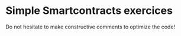 # Simple Smartcontracts exercices
Do not hesitate to make constructive comments to optimize the code!

